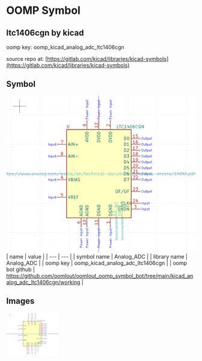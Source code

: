 # OOMP Symbol  
## ltc1406cgn  by kicad  
  
oomp key: oomp_kicad_analog_adc_ltc1406cgn  
  
source repo at: [https://gitlab.com/kicad/libraries/kicad-symbols](https://gitlab.com/kicad/libraries/kicad-symbols)  
## Symbol  
  
[![working.png](working_600.png)](working.png)  
| name | value | 
| --- | --- | 
| symbol name | Analog_ADC | 
| library name | Analog_ADC | 
| oomp key | oomp_kicad_analog_adc_ltc1406cgn | 
| oomp bot github | https://github.com/oomlout/oomlout_oomp_symbol_bot/tree/main/kicad_analog_adc_ltc1406cgn/working | 
## Images  
  
[![working.png](working_140.png)](working.png)  
